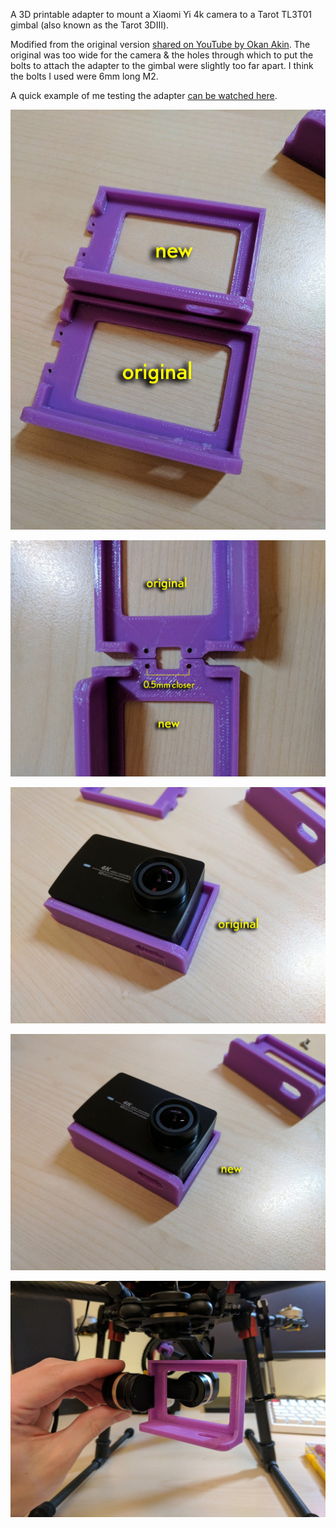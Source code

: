 A 3D printable adapter to mount a Xiaomi Yi 4k camera to a Tarot TL3T01 gimbal (also known as the Tarot 3DⅢ).

Modified from the original version [shared on YouTube by Okan Akin](https://www.youtube.com/watch?v=DP3QlsVJCPA). The original was too wide for the camera & the holes through which to put the bolts to attach the adapter to the gimbal were slightly too far apart. I think the bolts I used were 6mm long M2.

A quick example of me testing the adapter [can be watched here](https://youtu.be/4R-7WbvqFD8?t=2m44s).

![](1.jpg)

![](2.jpg)

![](3.jpg)

![](4.jpg)

![](5.jpg)
